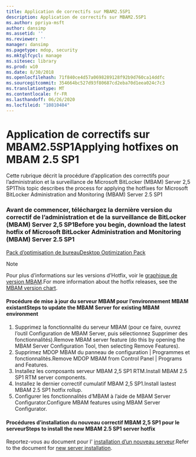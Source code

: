 ```yaml
---
title: Application de correctifs sur MBAM2.5SP1
description: Application de correctifs sur MBAM2.5SP1
ms.author: ppriya-msft
author: dansimp
ms.assetid: ''
ms.reviewer: ''
manager: dansimp
ms.pagetype: mdop, security
ms.mktglfcycl: manage
ms.sitesec: library
ms.prod: w10
ms.date: 8/30/2018
ms.openlocfilehash: 71f840ce4d57a0698289128f92b9d760ca14ddfc
ms.sourcegitcommit: 354664bc527d93f80687cd2eba70d1eea024c7c3
ms.translationtype: MT
ms.contentlocale: fr-FR
ms.lasthandoff: 06/26/2020
ms.locfileid: "10810404"
---
```

# <span data-ttu-id="f16ae-103">Application de correctifs sur MBAM2.5SP1</span><span class="sxs-lookup"><span data-stu-id="f16ae-103">Applying hotfixes on MBAM 2.5 SP1</span></span>
<span data-ttu-id="f16ae-104">Cette rubrique décrit la procédure d’application des correctifs pour l’administration et la surveillance de Microsoft BitLocker (MBAM) Server 2,5 SP1</span><span class="sxs-lookup"><span data-stu-id="f16ae-104">This topic describes the process for applying the hotfixes for Microsoft BitLocker Administration and Monitoring (MBAM) Server 2.5 SP1</span></span>

### <span data-ttu-id="f16ae-105">Avant de commencer, téléchargez la dernière version du correctif de l’administration et de la surveillance de BitLocker (MBAM) Server 2,5 SP1</span><span class="sxs-lookup"><span data-stu-id="f16ae-105">Before you begin, download the latest hotfix of Microsoft BitLocker Administration and Monitoring (MBAM) Server 2.5 SP1</span></span>
[<span data-ttu-id="f16ae-106">Pack d’optimisation de bureau</span><span class="sxs-lookup"><span data-stu-id="f16ae-106">Desktop Optimization Pack</span></span>](https://www.microsoft.com/download/details.aspx?id=57157)

> [!NOTE]
> <span data-ttu-id="f16ae-107">Pour plus d’informations sur les versions d’Hotfix, voir le [graphique de version MBAM](https://docs.microsoft.com/archive/blogs/dubaisec/mbam-version-chart).</span><span class="sxs-lookup"><span data-stu-id="f16ae-107">For more information about the hotfix releases, see the [MBAM version chart](https://docs.microsoft.com/archive/blogs/dubaisec/mbam-version-chart).</span></span>

#### <span data-ttu-id="f16ae-108">Procédure de mise à jour du serveur MBAM pour l’environnement MBAM existant</span><span class="sxs-lookup"><span data-stu-id="f16ae-108">Steps to update the MBAM Server for existing MBAM environment</span></span> 
1. <span data-ttu-id="f16ae-109">Supprimez la fonctionnalité du serveur MBAM (pour ce faire, ouvrez l’outil Configuration de MBAM Server, puis sélectionnez Supprimer des fonctionnalités).</span><span class="sxs-lookup"><span data-stu-id="f16ae-109">Remove MBAM server feature (do this by opening the MBAM Server Configuration Tool, then selecting Remove Features).</span></span>
2. <span data-ttu-id="f16ae-110">Supprimez MDOP MBAM du panneau de configuration | Programmes et fonctionnalités.</span><span class="sxs-lookup"><span data-stu-id="f16ae-110">Remove MDOP MBAM from Control Panel | Programs and Features.</span></span>
3. <span data-ttu-id="f16ae-111">Installez les composants serveur MBAM 2,5 SP1 RTM.</span><span class="sxs-lookup"><span data-stu-id="f16ae-111">Install MBAM 2.5 SP1 RTM server components.</span></span>
4. <span data-ttu-id="f16ae-112">Installez le dernier correctif cumulatif MBAM 2,5 SP1.</span><span class="sxs-lookup"><span data-stu-id="f16ae-112">Install lastest MBAM 2.5 SP1 hotfix rollup.</span></span>
5. <span data-ttu-id="f16ae-113">Configurer les fonctionnalités d’MBAM à l’aide de MBAM Server Configurator.</span><span class="sxs-lookup"><span data-stu-id="f16ae-113">Configure MBAM features using MBAM Server Configurator.</span></span>

#### <span data-ttu-id="f16ae-114">Procédures d’installation du nouveau correctif MBAM 2,5 SP1 pour le serveur</span><span class="sxs-lookup"><span data-stu-id="f16ae-114">Steps to install the new MBAM 2.5 SP1 server hotfix</span></span>
<span data-ttu-id="f16ae-115">Reportez-vous au document pour l' [installation d’un nouveau serveur](deploying-the-mbam-25-server-infrastructure.md).</span><span class="sxs-lookup"><span data-stu-id="f16ae-115">Refer to the document for [new server installation](deploying-the-mbam-25-server-infrastructure.md).</span></span>
